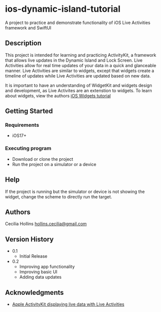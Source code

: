 # ios-dynamic-island-tutorial
A project to practice and demonstrate functionality of iOS Live Activities framework and SwiftUI

## Description
This project is intended for learning and practicing ActivityKit, a framework that allows live updates in the Dynamic Island and Lock Screen. Live Activities allow for real time updates of your data in a quick and glanceable manner. Live Activities are similar to widgets, except that widgets create a timeline of updates while Live Activities are updated based on new data.

It is important to have an understanding of WidgetKit and widgets design and development, as Live Activites are an extenstion to widgets. To learn about widgets, view the authors [iOS Widgets tutorial](https://github.com/ceciliahollins/ios-widgets-tutorial)

## Getting Started

### Requirements

* iOS17+

### Executing program

* Download or clone the project
* Run the project on a simulator or a device

## Help

If the project is running but the simulator or device is not showing the widget, change the scheme to directly run the target.

## Authors

Cecilia Hollins 
hollins.cecilia@gmail.com

## Version History

* 0.1
    * Initial Release
* 0.2
    * Improving app functionality
    * Improving basic UI
    * Adding data updates 

## Acknowledgments

* [Apple ActivityKit displaying live data with Live Activities](https://developer.apple.com/documentation/activitykit/displaying-live-data-with-live-activities)

